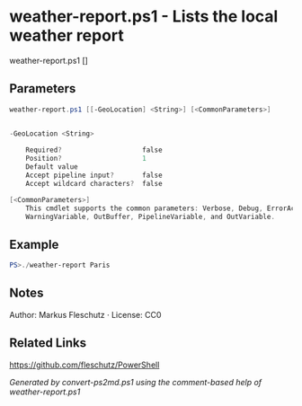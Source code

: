 # weather-report.ps1 - Lists the local weather report

weather-report.ps1 [<GeoLocation>]

## Parameters
```powershell
weather-report.ps1 [[-GeoLocation] <String>] [<CommonParameters>]


-GeoLocation <String>
    
    Required?                    false
    Position?                    1
    Default value                
    Accept pipeline input?       false
    Accept wildcard characters?  false

[<CommonParameters>]
    This cmdlet supports the common parameters: Verbose, Debug, ErrorAction, ErrorVariable, WarningAction, 
    WarningVariable, OutBuffer, PipelineVariable, and OutVariable.
```

## Example
```powershell
PS>./weather-report Paris
```


## Notes
Author: Markus Fleschutz · License: CC0

## Related Links
https://github.com/fleschutz/PowerShell

*Generated by convert-ps2md.ps1 using the comment-based help of weather-report.ps1*
